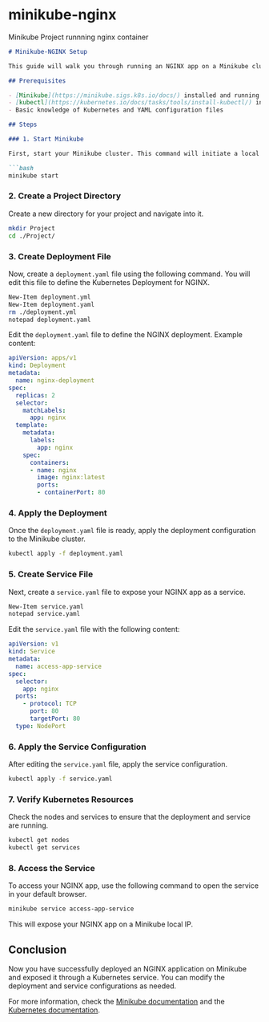 # minikube-nginx
Minikube Project runnning nginx container

```markdown
# Minikube-NGINX Setup

This guide will walk you through running an NGINX app on a Minikube cluster. Follow the instructions below to set up the necessary Kubernetes configurations and deploy your NGINX app.

## Prerequisites

- [Minikube](https://minikube.sigs.k8s.io/docs/) installed and running
- [kubectl](https://kubernetes.io/docs/tasks/tools/install-kubectl/) installed
- Basic knowledge of Kubernetes and YAML configuration files

## Steps

### 1. Start Minikube

First, start your Minikube cluster. This command will initiate a local Kubernetes cluster using Minikube.

```bash
minikube start
```

### 2. Create a Project Directory

Create a new directory for your project and navigate into it.

```bash
mkdir Project
cd ./Project/
```

### 3. Create Deployment File

Now, create a `deployment.yaml` file using the following command. You will edit this file to define the Kubernetes Deployment for NGINX.

```bash
New-Item deployment.yml
New-Item deployment.yaml
rm ./deployment.yml
notepad deployment.yaml
```

Edit the `deployment.yaml` file to define the NGINX deployment. Example content:

```yaml
apiVersion: apps/v1
kind: Deployment
metadata:
  name: nginx-deployment
spec:
  replicas: 2
  selector:
    matchLabels:
      app: nginx
  template:
    metadata:
      labels:
        app: nginx
    spec:
      containers:
      - name: nginx
        image: nginx:latest
        ports:
        - containerPort: 80
```

### 4. Apply the Deployment

Once the `deployment.yaml` file is ready, apply the deployment configuration to the Minikube cluster.

```bash
kubectl apply -f deployment.yaml
```

### 5. Create Service File

Next, create a `service.yaml` file to expose your NGINX app as a service.

```bash
New-Item service.yaml
notepad service.yaml
```

Edit the `service.yaml` file with the following content:

```yaml
apiVersion: v1
kind: Service
metadata:
  name: access-app-service
spec:
  selector:
    app: nginx
  ports:
    - protocol: TCP
      port: 80
      targetPort: 80
  type: NodePort
```

### 6. Apply the Service Configuration

After editing the `service.yaml` file, apply the service configuration.

```bash
kubectl apply -f service.yaml
```

### 7. Verify Kubernetes Resources

Check the nodes and services to ensure that the deployment and service are running.

```bash
kubectl get nodes
kubectl get services
```

### 8. Access the Service

To access your NGINX app, use the following command to open the service in your default browser.

```bash
minikube service access-app-service
```

This will expose your NGINX app on a Minikube local IP.

## Conclusion

Now you have successfully deployed an NGINX application on Minikube and exposed it through a Kubernetes service. You can modify the deployment and service configurations as needed.

For more information, check the [Minikube documentation](https://minikube.sigs.k8s.io/docs/) and the [Kubernetes documentation](https://kubernetes.io/docs/).
```


